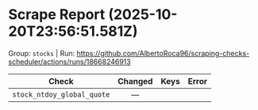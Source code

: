 # Scrape Report (2025-10-20T23:56:51.581Z)

Group: `stocks`  |  Run: https://github.com/AlbertoRoca96/scraping-checks-scheduler/actions/runs/18668246913

| Check | Changed | Keys | Error |
|---|:---:|:--|:--|
| `stock_ntdoy_global_quote` | — |  |  |
